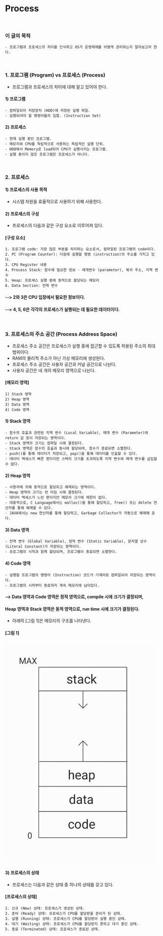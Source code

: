 # Process
<br/>

### 이 글의 목적
    - 프로그램과 프로세스의 차이를 인식하고 OS가 운영체제를 어떻게 관리하는지 알아보고자 한다.
<br/>

### 1. 프로그램 (Program) vs 프로세스 (Process)
- 프로그램과 프로세스의 차이에 대해 알고 있어야 한다.
#### 1) 프로그램
    - 컴파일되어 저장장치 (HDD)에 저장된 실행 파일.
    - 실행되어야 할 명령어들의 집합. (Instruction Set)
#### 2) 프로세스
    - 현재 실행 중인 프로그램.
    - 메모리와 CPU를 독립적으로 사용하는 독립적인 실행 단위.
    - HDD에서 Memory로 load되어 CPU가 실행시키는 프로그램.
    - 실행 중이지 않은 프로그램은 프로세스가 아니다.
<br/>

### 2. 프로세스
#### 1) 프로세스의 사용 목적
- 시스템 자원을 효율적으로 사용하기 위해 사용한다.
#### 2) 프로세스의 구성
- 프로세스의 다음과 같은 구성 요소로 이루어져 있다.
#### [구성 요소]
```plaintext
1. 프로그램 code: 가장 많은 부분을 차지하는 요소로서, 컴파일된 프로그램의 code이다.
2. PC (Program Counter): 다음에 실행할 명령 (instruction)의 주소를 가지고 있다.
3. CPU Register 내용
4. Process Stack: 함수에 필요한 정보 - 매개변수 (parameter), 복귀 주소, 지역 변수
5. Heap: 프로세스 실행 중에 동적으로 할당되는 메모리
6. Data Section: 전역 변수
```
#### --> 2와 3은 CPU 입장에서 필요한 정보이다.
#### --> 4, 5, 6은 각각의 프로세스가 실행되는 데 필요한 데이터이다.
<br/>

### 3. 프로세스의 주소 공간 (Process Address Space)
- 프로세스 주소 공간은 프로세스가 실행 중에 접근할 수 있도록 허용된 주소의 최대 범위이다.
- RAM의 물리적 주소가 아닌 가상 메모리에 생성된다.
- 프로세스 주소 공간은 사용자 공간과 커널 공간으로 나뉜다.
- 사용자 공간은 네 개의 메모리 영역으로 나뉜다.
#### [메모리 영역]
```plaintext
1) Stack 영역
2) Heap 영역
3) Data 영역
4) Code 영역
```
#### 1) Stack 영역
```plaintext
- 함수의 호출과 관련된 지역 변수 (Local Variable), 매개 변수 (Parameter)와 return 값 등이 저장되는 영역이다.
- Stack 영역의 크기는 컴파일 시에 결정된다.
- Stack 영역은 함수의 호출과 동시에 할당되며, 함수가 종료되면 소멸한다.
- push()를 통해 데이터가 저장되고, pop()을 통해 데이터를 인출할 수 있다.
- 데이터 액세스가 빠른 편이지만 스택의 크기를 초과하도록 지역 변수와 매개 변수를 삽입할 수 없다.
```
#### 2) Heap 영역
```plaintext
- 사용자에 의해 동적으로 할당되고 해제되는 영역이다.
- Heap 영역의 크기는 런 타임 시에 결정된다.
- 데이터 액세스가 느린 편이지만 메모리 크기에 제한이 없다.
- 대표적으로, C Language에서는 malloc()을 통해 할당하고, free() 또는 delete 연산자를 통해 해제할 수 있다.
- JAVA에서는 new 연산자를 통해 할당하고, Garbage Collector가 자동으로 해제해 준다.
```
#### 3) Data 영역
```plaintext
- 전역 변수 (Global Variable), 정적 변수 (Static Variable), 문자열 상수 (Literal Constant)가 저장되는 영역이다.
- 프로그램의 시작과 함께 할당되며, 프로그램이 종료되면 소멸한다.
```
#### 4) Code 영역
```plaintext
- 실행할 프로그램의 명령어 (Instruction) 코드가 기계어로 컴파일되어 저장되는 영역이다.
- 프로그램의 시작부터 종료까지 계속 메모리에 남이있다.
```
#### --> Data 영역과 Code 영역은 정적 영역으로, compile 시에 크기가 결정되며,
#### Heap 영역과 Stack 영역은 동적 영역으로, run time 시에 크기가 결정된다.
- 아래의 [그림 1]은 메모리의 구조를 나타낸다.
#### [그림 1]
![IMAGE](../images/processOnMemory.jpg)
<br/>


#### 3) 프로세스의 상태
- 프로세스는 다음과 같은 상태 중 하나의 상태를 갖고 있다.
#### [프로세스의 상태]
```plaintext
1. 신규 (New) 상태: 프로세스가 생성된 상태.
2. 준비 (Ready) 상태: 프로세스가 CPU를 할당받을 준비가 된 상태.
3. 실행 (Running) 상태: 프로세스가 CPU를 할당받아 실행 중인 상태.
4. 대기 (Waiting) 상태: 프로세스가 CPU를 할당받지 못하고 대기 중인 상태.
5. 종료 (Terminated) 상태: 프로세스가 종료된 상태.
```
<br/>

